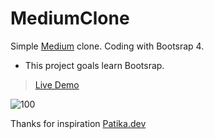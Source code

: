 
# MediumClone

Simple [Medium](https://medium.com/) clone. Coding with Bootsrap 4.

 - This project goals learn Bootsrap.

> [Live Demo](http://afatihyavasi.me/MediumClone/)<br>

![100](https://user-images.githubusercontent.com/22716658/111000096-7ec16700-8392-11eb-9bed-909b6d34e955.jpeg)

Thanks for inspiration [Patika.dev](https://www.patika.dev/)
